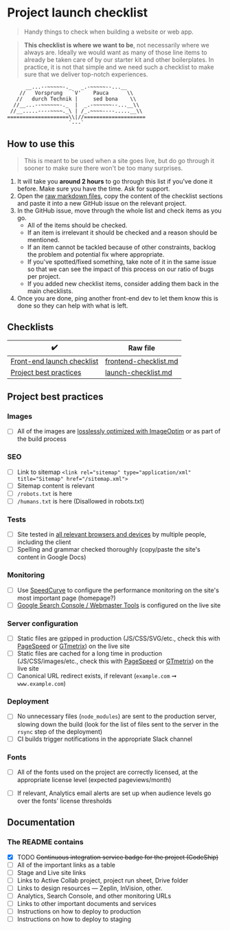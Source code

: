 # Project launch checklist

> Handy things to check when building a website or web app.

> **This checklist is where we want to be**, not necessarily where we always are. Ideally we would want as many of those line items to already be taken care of by our starter kit and other boilerplates. In practice, it is not that simple and we need such a checklist to make sure that we deliver top-notch experiences.

```
      __...--~~~~~-._   _.-~~~~~--...__
    //   Vorsprung   `V'    Pauca      \\
   //   durch Technik |     sed bona    \\
  //__...--~~~~~~-._  |  _.-~~~~~~--...__\\
 //__.....----~~~~._\ | /_.~~~~----.....__\\
====================\\|//====================
                    `---`
```

## How to use this

> This is meant to be used when a site goes live, but do go through it sooner to make sure there won't be too many surprises.

1. It will take you **around 2 hours** to go through this list if you've done it before. Make sure you have the time. Ask for support.
2. Open the [raw markdown files](#checklists), copy the content of the checklist sections and paste it into a new GitHub issue on the relevant project.
3. In the GitHub issue, move through the whole list and check items as you go.
    - All of the items should be checked.
    - If an item is irrelevant it should be checked and a reason should be mentioned.
    - If an item cannot be tackled because of other constraints, backlog the problem and potential fix where appropriate.
    - If you've spotted/fixed something, take note of it in the same issue so that we can see the impact of this process on our ratio of bugs per project.
    - If you added new checklist items, consider adding them back in the main checklists.
4. Once you are done, ping another front-end dev to let them know this is done so they can help with what is left.

## Checklists

|:heavy_check_mark:|Raw file|
|------------------|--------|
|[Front-end launch checklist](frontend-checklist.md)|[frontend-checklist.md](https://raw.githubusercontent.com/l1f7/surface/master/docs/frontend-checklist.md)|
|[Project best practices](#project-best-practices)|[launch-checklist.md](https://raw.githubusercontent.com/l1f7/surface/master/docs/launch-checklist.md)|

## Project best practices
### Images
- [ ] All of the images are [losslessly optimized with ImageOptim](https://imageoptim.com/) or as part of the build process

### SEO
- [ ] Link to sitemap `<link rel="sitemap" type="application/xml" title="Sitemap" href="/sitemap.xml">`
- [ ] Sitemap content is relevant
- [ ] `/robots.txt` is here
- [ ] `/humans.txt` is here (Disallowed in robots.txt)

### Tests
- [ ] Site tested in [all relevant browsers and devices](https://github.com/l1f7/surface/tree/master/docs#browser--device-support) by multiple people, including the client
- [ ] Spelling and grammar checked thoroughly (copy/paste the site's content in Google Docs)

### Monitoring
- [ ] Use [SpeedCurve](https://speedcurve.com) to configure the performance monitoring on the site's most important page (homepage?)
- [ ] [Google Search Console / Webmaster Tools](https://www.google.com/webmasters/tools) is configured on the live site

### Server configuration
- [ ] Static files are gzipped in production (JS/CSS/SVG/etc., check this with [PageSpeed](https://developers.google.com/speed/pagespeed/insights/) or [GTmetrix](https://gtmetrix.com/)) on the live site
- [ ] Static files are cached for a long time in production (JS/CSS/images/etc., check this with [PageSpeed](https://developers.google.com/speed/pagespeed/insights/) or [GTmetrix](https://gtmetrix.com/)) on the live site
- [ ] Canonical URL redirect exists, if relevant (`example.com` ➞ `www.example.com`)

### Deployment
- [ ] No unnecessary files (`node_modules`) are sent to the production server, slowing down the build (look for the list of files sent to the server in the `rsync` step of the deployment)
- [ ] CI builds trigger notifications in the appropriate Slack channel

### Fonts
- [ ] All of the fonts used on the project are correctly licensed, at the appropriate license level (expected pageviews/month)
- [ ] If relevant, Analytics email alerts are set up when audience levels go over the fonts' license thresholds


## Documentation

### The README contains
- [x] TODO ~~Continuous integration service badge for the project (CodeShip)~~
- [ ] All of the important links as a table
- [ ] Stage and Live site links
- [ ] Links to Active Collab project, project run sheet, Drive folder
- [ ] Links to design resources — Zeplin, InVision, other.
- [ ] Analytics, Search Console, and other monitoring URLs
- [ ] Links to other important documents and services
- [ ] Instructions on how to deploy to production
- [ ] Instructions on how to deploy to staging
